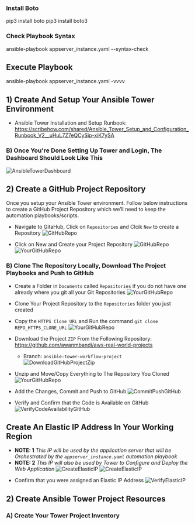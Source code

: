 ### Install Boto
pip3 install boto
pip3 install boto3

### Check Playbook Syntax
ansible-playbook appserver_instance.yaml --syntax-check

## Execute Playbook
ansible-playbook appserver_instance.yaml -vvvv

## 1) Create And Setup Your Ansible Tower Environment
- Ansible Tower Installation and Setup Runbook: https://scribehow.com/shared/Ansible_Tower_Setup_and_Configuration_Runbook_V2__uHuL7Z7eQCySip-xiK7ySA 

### B) Once You're Done Setting Up Tower and Login, The Dashboard Should Look Like This
![AnsibleTowerDashboard](https://github.com/awanmbandi/aws-real-world-projects/blob/project-resources-docs/images/Screen%20Shot%202023-11-14%20at%2011.43.19%20AM.png)

## 2) Create a GitHub Project Repository
Once you setup your Ansible Tower environment. Follow below instructions to create a GitHub Project  Repository which we’ll need to keep the automation playbooks/scripts.
- Navigate to GitaHub, Click on `Repositories` and Clcik `New` to create a Repository
![GitHubRepo](https://github.com/awanmbandi/aws-real-world-projects/blob/project-resources-docs/images/Screen%20Shot%202023-11-14%20at%2011.56.09%20AM.png)

- Click on New and Create your Project Repository
![GitHubRepo](https://github.com/awanmbandi/aws-real-world-projects/blob/project-resources-docs/images/Screen%20Shot%202023-11-14%20at%2012.02.22%20PM.png)
![YourGitHubRepo](https://github.com/awanmbandi/aws-real-world-projects/blob/project-resources-docs/images/Screen%20Shot%202023-11-14%20at%2012.07.48%20PM.png)

### B) Clone The Repository Locally, Download The Project Playbooks and Push to GitHub
- Create a Folder in `Documents` called `Repositories` if you do not have one already where you git all your Git Repositories
![YourGitHubRepo](https://github.com/awanmbandi/aws-real-world-projects/blob/project-resources-docs/images/Screen%20Shot%202023-11-14%20at%2012.17.05%20PM.png)

- Clone Your Project Repository to the `Repositories` folder you just created
- Copy the `HTTPS Clone URL` and Run the command `git clone REPO_HTTPS_CLONE_URL`
![YourGitHubRepo](https://github.com/awanmbandi/aws-real-world-projects/blob/project-resources-docs/images/Screen%20Shot%202023-11-14%20at%2012.34.12%20PM.png)

- Download the Project `ZIP` From the Following Repository: https://github.com/awanmbandi/aws-real-world-projects
    - Branch: `ansible-tower-workflow-project`
![DownloadGitHubProjectZip](https://github.com/awanmbandi/aws-real-world-projects/blob/project-resources-docs/images/Screen%20Shot%202023-11-14%20at%2012.27.05%20PM.png)

- Unzip and Move/Copy Everything to The Repository You Cloned
![YourGitHubRepo](https://github.com/awanmbandi/aws-real-world-projects/blob/project-resources-docs/images/Screen%20Shot%202023-11-14%20at%201.09.34%20PM.png)

- Add the Changes, Commit and Push to GitHub
![CommitPushGitHub](https://github.com/awanmbandi/aws-real-world-projects/blob/project-resources-docs/images/Screen%20Shot%202023-11-14%20at%201.23.02%20PM.png)
- Verify and Confirm that the Code is Available on GitHub
![VerifyCodeAvailabilityGitHub](https://github.com/awanmbandi/aws-real-world-projects/blob/project-resources-docs/images/Screen%20Shot%202023-11-14%20at%201.26.05%20PM.png)

## Create An Elastic IP Address In Your Working Region
* **NOTE: 1** *This IP will be used by the application server that will be Orchestrated by the `appserver_instance.yaml` automation playbook*
* **NOTE: 2** *This IP will also be used by Tower to Configure and Deploy the Web Application*
![CreateElasticIP](https://github.com/awanmbandi/aws-real-world-projects/blob/project-resources-docs/images/Screen%20Shot%202023-11-14%20at%2011.23.41%20AM.png)
![CreateElasticIP](https://github.com/awanmbandi/aws-real-world-projects/blob/project-resources-docs/images/Screen%20Shot%202023-11-14%20at%2011.29.51%20AM.png)

- Confirm that you were assigned an Elastic IP Address
![VerifyElasticIP](https://github.com/awanmbandi/aws-real-world-projects/blob/project-resources-docs/images/Screen%20Shot%202023-11-14%20at%2011.37.36%20AM.png)

## 2) Create Ansible Tower Project Resources


### A) Create Your Tower Project Inventory


